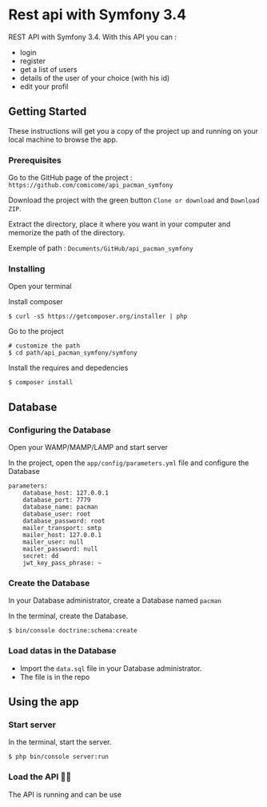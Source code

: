 # Rest api with Symfony 3.4

REST API with Symfony 3.4. With this API you can :
 - login
 - register
 - get a list of users
 - details of the user of your choice (with his id)
 - edit your profil

## Getting Started

These instructions will get you a copy of the project up and running on your local machine to browse the app.

### Prerequisites

Go to the GitHub page of the project : ```https://github.com/comicome/api_pacman_symfony```

Download the project with the green button ```Clone or download``` and ```Download ZIP```.

Extract the directory, place it where you want in your computer and memorize the path of the directory.

Exemple of path : ```Documents/GitHub/api_pacman_symfony```

### Installing

Open your terminal

Install composer

```
$ curl -sS https://getcomposer.org/installer | php
```

Go to the project

```
# customize the path
$ cd path/api_pacman_symfony/symfony
```

Install the requires and depedencies

```
$ composer install
```

## Database

### Configuring the Database

Open your WAMP/MAMP/LAMP and start server

In the project, open the ```app/config/parameters.yml``` file and configure the Database

```
parameters:
    database_host: 127.0.0.1
    database_port: 7779
    database_name: pacman
    database_user: root
    database_password: root
    mailer_transport: smtp
    mailer_host: 127.0.0.1
    mailer_user: null
    mailer_password: null
    secret: dd
    jwt_key_pass_phrase: ~
```

### Create the Database

In your Database administrator, create a Database named ```pacman```

In the terminal, create the Database.

```
$ bin/console doctrine:schema:create
```

### Load datas in the Database

- Import the ```data.sql``` file in your Database administrator.
- The file is in the repo

## Using the app

### Start server

In the terminal, start the server.

```
$ php bin/console server:run
```

### Load the API 🎉🍻

The API is running and can be use
